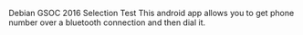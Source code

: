 Debian GSOC 2016 Selection Test
This android app allows you to get phone number over a bluetooth connection and then dial it.